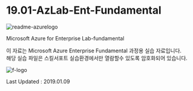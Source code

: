 # 19.01-AzLab-Ent-Fundamental
![readme-azurelogo](https://user-images.githubusercontent.com/46337910/50626681-f7d30180-0f72-11e9-99db-6f2b402cc897.jpg)

Microsoft Azure for Enterprise Lab-fundamental

이 자료는 Microsoft Azure Enterprise Fundamental 과정용 실습 자료입니다.<br>
해당 실습 파일은 스킬서포트 실습환경에서만 열람할수 있도록 암호화되어 있습니다.

![f-logo](https://user-images.githubusercontent.com/46337910/50868000-d0f05180-13f0-11e9-8307-de9d2c037088.jpg)


Last Updated : 2019.01.09
